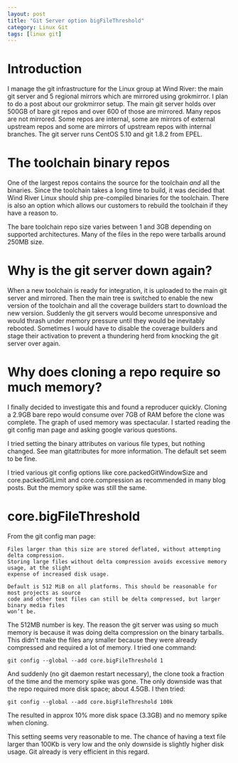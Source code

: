 ```yaml
---
layout: post
title: "Git Server option bigFileThreshold"
category: Linux Git
tags: [linux git]
---
```


# Introduction

I manage the git infrastructure for the Linux group at Wind River: the
main git server and 5 regional mirrors which are mirrored using
grokmirror. I plan to do a post about our grokmirror setup. The main
git server holds over 500GB of bare git repos and over 600 of those
are mirrored. Many repos are not mirrored. Some repos are internal,
some are mirrors of external upstream repos and some are mirrors of
upstream repos with internal branches. The git server runs CentOS 5.10
and git 1.8.2 from EPEL.

# The toolchain binary repos

One of the largest repos contains the source for the toolchain _and_
all the binaries. Since the toolchain takes a long time to build, it
was decided that Wind River Linux should ship pre-compiled binaries
for the toolchain. There is also an option which allows our customers
to rebuild the toolchain if they have a reason to.

The bare toolchain repo size varies between 1 and 3GB depending on
supported architectures. Many of the files in the repo were tarballs
around 250MB size.

# Why is the git server down again?

When a new toolchain is ready for integration, it is uploaded to the
main git server and mirrored. Then the main tree is switched to enable
the new version of the toolchain and all the coverage builders start
to download the new version. Suddenly the git servers would become
unresponsive and would thrash under memory pressure until they would
be inevitably rebooted. Sometimes I would have to disable the coverage
builders and stage their activation to prevent a thundering herd from
knocking the git server over again.

# Why does cloning a repo require so much memory?

I finally decided to investigate this and found a reproducer
quickly. Cloning a 2.9GB bare repo would consume over 7GB of RAM
before the clone was complete. The graph of used memory was
spectacular. I started reading the git config man page and asking
google various questions.

I tried setting the binary attributes on various file types, but
nothing changed. See man gitattributes for more information. The
default set seem to be fine.

I tried various git config options like core.packedGitWindowSize and
core.packedGitLimit and core.compression as recommended in many blog
posts. But the memory spike was still the same.

# core.bigFileThreshold

From the git config man page:

    Files larger than this size are stored deflated, without attempting delta compression.
    Storing large files without delta compression avoids excessive memory usage, at the slight
    expense of increased disk usage.

    Default is 512 MiB on all platforms. This should be reasonable for most projects as source
    code and other text files can still be delta compressed, but larger binary media files
    won’t be.

The 512MB number is key. The reason the git server was using so much
memory is because it was doing delta compression on the binary
tarballs. This didn't make the files any smaller because they were
already compressed and required a lot of memory. I tried one command:

    git config --global --add core.bigFileThreshold 1

And suddenly (no git daemon restart necessary), the clone took a
fraction of the time and the memory spike was gone. The only downside
was that the repo required more disk space; about 4.5GB. I then tried:

    git config --global --add core.bigFileThreshold 100k

The resulted in approx 10% more disk space (3.3GB) and no memory spike
when cloning.

This setting seems very reasonable to me. The chance of having a text
file larger than 100Kb is very low and the only downside is slightly
higher disk usage. Git already is very efficient in this regard.
